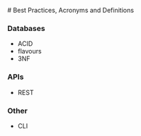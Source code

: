 # Best Practices, Acronyms and Definitions

### Databases
- ACID 
- flavours
- 3NF

### APIs
- REST

### Other
- CLI